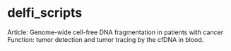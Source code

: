 # delfi_scripts
Article: Genome-wide cell-free DNA fragmentation in patients with cancer
Function: tumor detection and tumor tracing by the cfDNA in blood.  
